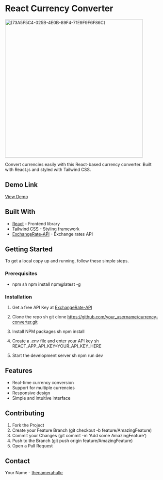 # React Currency Converter
<img width="454" alt="{73A5F5C4-025B-4E0B-89F4-71E9F9F6F86C}" src="https://github.com/user-attachments/assets/7b2ec0f7-60b4-4ced-8c0b-a407efa8d020" />


Convert currencies easily with this React-based currency converter. Built with React.js and styled with Tailwind CSS.

## Demo Link
[View Demo](https://currencytools.netlify.app/)

## Built With

* [React](https://reactjs.org/) - Frontend library
* [Tailwind CSS](https://tailwindcss.com/) - Styling framework
* [ExchangeRate-API](https://www.exchangerate-api.com/) - Exchange rates API

## Getting Started

To get a local copy up and running, follow these simple steps.

### Prerequisites

* npm
sh
npm install npm@latest -g


### Installation

1. Get a free API Key at [ExchangeRate-API](https://frankfurter.dev/)

2. Clone the repo
sh
git clone https://github.com/your_username/currency-converter.git


3. Install NPM packages
sh
npm install


4. Create a .env file and enter your API key
sh
REACT_APP_API_KEY=YOUR_API_KEY_HERE


5. Start the development server
sh
npm run dev


## Features

- Real-time currency conversion
- Support for multiple currencies
- Responsive design
- Simple and intuitive interface

## Contributing

1. Fork the Project
2. Create your Feature Branch (git checkout -b feature/AmazingFeature)
3. Commit your Changes (git commit -m 'Add some AmazingFeature')
4. Push to the Branch (git push origin feature/AmazingFeature)
5. Open a Pull Request



## Contact

Your Name - [thenamerahulkr](https://twitter.com/thenamerahulkr)
